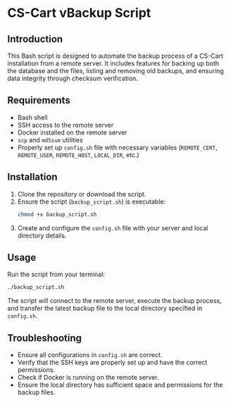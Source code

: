# CS-Cart vBackup Script

## Introduction
This Bash script is designed to automate the backup process of a CS-Cart installation from a remote server. It includes features for backing up both the database and the files, listing and removing old backups, and ensuring data integrity through checksum verification.

## Requirements
- Bash shell
- SSH access to the remote server
- Docker installed on the remote server
- `scp` and `md5sum` utilities
- Properly set up `config.sh` file with necessary variables (`REMOTE_CERT`, `REMOTE_USER`, `REMOTE_HOST`, `LOCAL_DIR`, etc.)

## Installation
1. Clone the repository or download the script.
2. Ensure the script (`backup_script.sh`) is executable:
   ```bash
   chmod +x backup_script.sh
   ```
3. Create and configure the `config.sh` file with your server and local directory details.

## Usage
Run the script from your terminal:
```bash
./backup_script.sh
```
The script will connect to the remote server, execute the backup process, and transfer the latest backup file to the local directory specified in `config.sh`.

## Troubleshooting
- Ensure all configurations in `config.sh` are correct.
- Verify that the SSH keys are properly set up and have the correct permissions.
- Check if Docker is running on the remote server.
- Ensure the local directory has sufficient space and permissions for the backup files.
